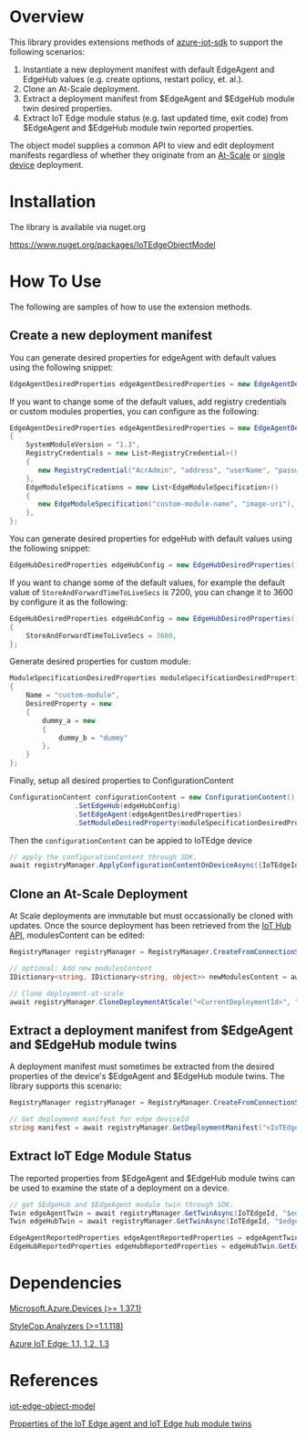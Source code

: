 # Overview

This library provides extensions methods of [azure-iot-sdk](https://github.com/Azure/azure-iot-sdk-csharp) to support the following scenarios:

1. Instantiate a new deployment manifest with default EdgeAgent and EdgeHub values (e.g. create options, restart policy, et. al.).
2. Clone an At-Scale deployment.
3. Extract a deployment manifest from $EdgeAgent and $EdgeHub module twin desired properties.
4. Extract IoT Edge module status (e.g. last updated time, exit code) from $EdgeAgent and $EdgeHub module twin reported properties.

The object model supplies a common API to view and edit deployment manifests regardless of whether they originate from an [At-Scale](https://docs.microsoft.com/en-us/azure/iot-edge/how-to-deploy-monitor) or [single device](https://docs.microsoft.com/en-us/azure/iot-edge/module-deployment-monitoring) deployment.

# Installation

The library is available via nuget.org

<https://www.nuget.org/packages/IoTEdgeObjectModel>

# How To Use

The following are samples of how to use the extension methods.

## Create a new deployment manifest

You can generate desired properties for edgeAgent with default values using the following snippet:

```csharp
EdgeAgentDesiredProperties edgeAgentDesiredProperties = new EdgeAgentDesiredProperties();
```

If you want to change some of the default values, add registry credentials or custom modules properties, you can configure as the following:

```csharp
EdgeAgentDesiredProperties edgeAgentDesiredProperties = new EdgeAgentDesiredProperties()
{
    SystemModuleVersion = "1.3",
    RegistryCredentials = new List<RegistryCredential>()
    {
       new RegistryCredential("AcrAdmin", "address", "userName", "password"),
    },
    EdgeModuleSpecifications = new List<EdgeModuleSpecification>()
    {
       new EdgeModuleSpecification("custom-module-name", "image-uri"),
    },
};
```

You can generate desired properties for edgeHub with default values using the following snippet:

```csharp
EdgeHubDesiredProperties edgeHubConfig = new EdgeHubDesiredProperties();
```

If you want to change some of the default values, for example the default value of `StoreAndForwardTimeToLiveSecs` is 7200, you can change it to 3600 by configure it as the following:

```csharp
EdgeHubDesiredProperties edgeHubConfig = new EdgeHubDesiredProperties()
{
    StoreAndForwardTimeToLiveSecs = 3600,
};
```

Generate desired properties for custom module:

```csharp
ModuleSpecificationDesiredProperties moduleSpecificationDesiredProperties = new ModuleSpecificationDesiredProperties()
{
    Name = "custom-module",
    DesiredProperty = new
    {
        dummy_a = new
        {
            dummy_b = "dummy"
        },
    }
};
```

Finally, setup all desired properties to ConfigurationContent

```csharp
ConfigurationContent configurationContent = new ConfigurationContent()
                .SetEdgeHub(edgeHubConfig)
                .SetEdgeAgent(edgeAgentDesiredProperties)
                .SetModuleDesiredProperty(moduleSpecificationDesiredProperties);
```

Then the `configurationContent` can be appied to IoTEdge device

```csharp
// apply the configurationContent through SDK.
await registryManager.ApplyConfigurationContentOnDeviceAsync({IoTEdgeId}, configurationContent).ConfigureAwait(false);
```

## Clone an At-Scale Deployment

At Scale deployments are immutable but must occassionally be cloned with updates. Once the source deployment has been retrieved from the [IoT Hub API](https://docs.microsoft.com/en-us/rest/api/iothub/service/getconfigurations), modulesContent can be edited:

```csharp
RegistryManager registryManager = RegistryManager.CreateFromConnectionString("<IoTHub ConnectionString>");

// optional: Add new modulesContent
IDictionary<string, IDictionary<string, object>> newModulesContent = await registryManager.GetModulesContent("<CurrentDeploymentId>");

// Clone deployment-at-scale
await registryManager.CloneDeploymentAtScale("<CurrentDeploymentId>", "<NewDeploymentId>", newModulesContent);
```

## Extract a deployment manifest from $EdgeAgent and $EdgeHub module twins

A deployment manifest must sometimes be extracted from the desired properties of the device's $EdgeAgent and $EdgeHub module twins. The library supports this scenario:

```csharp
RegistryManager registryManager = RegistryManager.CreateFromConnectionString("<IoTHub ConnectionString>");

// Get deployment manifest for edge deviceId
string manifest = await registryManager.GetDeploymentManifest("<IoTEdgeId>");
```

## Extract IoT Edge Module Status

The reported properties from $EdgeAgent and $EdgeHub module twins can be used to examine the state of a deployment on a device.

```csharp
// get $EdgeHub and $EdgeAgent module twin through SDK.
Twin edgeAgentTwin = await registryManager.GetTwinAsync(IoTEdgeId, "$edgeAgent").ConfigureAwait(false);
Twin edgeHubTwin = await registryManager.GetTwinAsync(IoTEdgeId, "$edgeHub").ConfigureAwait(false);

EdgeAgentReportedProperties edgeAgentReportedProperties = edgeAgentTwin.GetEdgeAgentReportedProperties();
EdgeHubReportedProperties edgeHubReportedProperties = edgeHubTwin.GetEdgeHubReportedProperties();
```

# Dependencies

[Microsoft.Azure.Devices (>= 1.37.1)](https://www.nuget.org/packages/Microsoft.Azure.Devices/1.37.1)

[StyleCop.Analyzers (>=1.1.118)](https://www.nuget.org/packages/StyleCop.Analyzers/1.1.118)

[Azure IoT Edge: 1.1, 1.2, 1.3](https://docs.microsoft.com/en-us/azure/iot-edge/version-history?view=iotedge-2020-11)

# References

[iot-edge-object-model](https://github.com/Azure/iot-edge-object-model)

[Properties of the IoT Edge agent and IoT Edge hub module twins](https://docs.microsoft.com/en-us/azure/iot-edge/module-edgeagent-edgehub?view=iotedge-2020-11)
